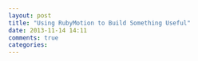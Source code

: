 ```yaml
---
layout: post
title: "Using RubyMotion to Build Something Useful"
date: 2013-11-14 14:11
comments: true
categories: 
---
```

